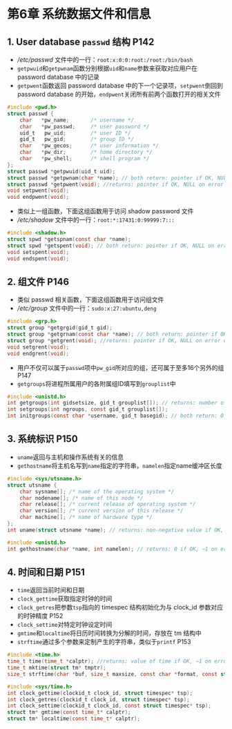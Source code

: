 # 第6章 系统数据文件和信息

## 1. User database `passwd` 结构 P142

* */etc/passwd* 文件中的一行：`root:x:0:0:root:/root:/bin/bash`
* `getpwuid`和`getpwnam`函数分别根据`uid`和`name`参数来获取对应用户在 password database 中的记录
* `getpwent`函数返回 password database 中的下一个记录项，`setpwent`倒回到 password database 的开始，`endpwent`关闭所有前两个函数打开的相关文件

```c
#include <pwd.h>
struct passwd {
    char   *pw_name;       /* username */
    char   *pw_passwd;     /* user password */
    uid_t   pw_uid;        /* user ID */
    gid_t   pw_gid;        /* group ID */
    char   *pw_gecos;      /* user information */
    char   *pw_dir;        /* home directory */
    char   *pw_shell;      /* shell program */
};
struct passwd *getpwuid(uid_t uid);
struct passwd *getpwnam(char *name); // both return: pointer if OK, NULL on error
struct passwd *getpwent(void); //returns: pointer if OK, NULL on error or end of file
void setpwent(void);
void endpwent(void);
```

* 类似上一组函数，下面这组函数用于访问 shadow password 文件
* */etc/shadow* 文件中的一行：`root:*:17431:0:99999:7:::`

```c
#include <shadow.h>
struct spwd *getspnam(const char *name);
struct spwd *getspent(void); // both return: pointer if OK, NULL on error
void setspent(void);
void endspent(void);
```



## 2. 组文件 P146

* 类似 passwd 相关函数，下面这组函数用于访问组文件
* */etc/group* 文件中的一行：`sudo:x:27:ubuntu,deng`
```c
#include <grp.h>
struct group *getgrgid(gid_t gid);
struct group *getgrnam(const char *name); // both return: pointer if OK, NULL on error
struct group *getgrent(void); //returns: pointer if OK, NULL on error or end of file
void setgrent(void);
void endgrent(void);
```

* 用户不仅可以属于`passwd`项中`pw_gid`所对应的组，还可属于至多16个另外的组 P147
* `getgroups`将进程所属用户的各附属组ID填写到`grouplist`中

```c
#include <unistd.h>
int getgroups(int gidsetsize, gid_t grouplist[]); // returns: number of supplementary group IDs if OK, −1 on error
int setgroups(int ngroups, const gid_t grouplist[]);
int initgroups(const char *username, gid_t basegid); // both return: 0 if OK, −1 on error
```



## 3. 系统标识 P150

* `uname`返回与主机和操作系统有关的信息
* `gethostname`将主机名写到`name`指定的字符串，`namelen`指定name缓冲区长度

```c
#include <sys/utsname.h>
struct utsname {
    char sysname[]; /* name of the operating system */
    char nodename[]; /* name of this node */
    char release[]; /* current release of operating system */
    char version[]; /* current version of this release */
    char machine[]; /* name of hardware type */
};
int uname(struct utsname *name); // returns: non-negative value if OK, −1 on error

#include <unistd.h>
int gethostname(char *name, int namelen); // returns: 0 if OK, −1 on error
```



## 4. 时间和日期 P151

* `time`返回当前时间和日期
* `clock_gettime`获取指定时钟的时间
* `clock_getres`把参数`tsp`指向的 timespec 结构初始化为与 clock_id 参数对应的时钟精度 P152
* `clock_settime`对特定时钟设定时间
* `gmtime`和`localtime`将日历时间转换为分解的时间，存放在 tm 结构中
* `strftime`通过多个参数来定制产生的字符串，类似于`printf`  P153

```c
#include <time.h>
time_t time(time_t *calptr); //returns: value of time if OK, −1 on error
time_t mktime(struct tm* tmptr);
size_t strftime(char *buf, size_t maxsize, const char *format, const struct tm* restrict tmptr);

#include <sys/time.h>
int clock_gettime(clockid_t clock_id, struct timespec* tsp);
int clock_getres(clockid_t clock_id, struct timespec* tsp);
int clock_settime(clockid_t clock_id, const struct timespec* tsp);
struct tm* gmtime(const time_t* calptr);
struct tm* localtime(const time_t* calptr);
```


